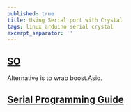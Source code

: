 ```yaml
---
published: true
title: Using Serial port with Crystal
tags: linux arduino serial crystal
excerpt_separator: ''
---
```

## [SO](https://stackoverflow.com/questions/51069578/crystal-lang-accessing-serial-port/51120111#51120111)

Alternative is to wrap boost.Asio.

## [Serial Programming Guide](https://www.cmrr.umn.edu/~strupp/serial.html)
